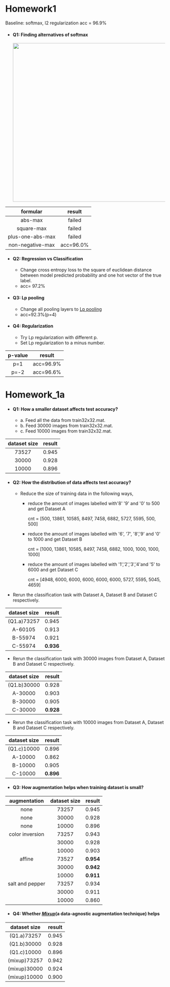 # Homework1

Baseline: softmax, l2 regularization acc = 96.9%

- #### Q1: Finding alternatives of softmax

  <img src="./images/find_soft.png" width="500px"/>

|formular|result|
|:---:|:---:|
|abs-max|failed
|square-max|failed
|plus-one-abs-max|failed
|non-negative-max|acc=96.0%

- #### Q2: Regression vs Classification 
  - Change cross entropy loss to the square of euclidean distance between model predicted probability and one hot vector of the true label.
   * acc= 97.2%

- #### Q3: Lp pooling 
  - Change all pooling layers to [Lp pooling](https://www.computer.org/csdl/proceedings/icpr/2012/2216/00/06460867.pdf)
  
   * acc=92.3%(p=4)
- #### Q4: Regularization
  - Try Lp regularization with different p. 
  - Set Lp regularization to a minus number. 

|p-value|result|
|:---:|:---: |
| p=1 | acc=96.9%
| p=-2 | acc=96.6%


# Homework_1a

- #### Q1: How a smaller dataset affects test accuracy?
  - a. Feed all the data from train32x32.mat.
  - b. Feed 30000 images from train32x32.mat.
  - c. Feed 10000 images from train32x32.mat.

|dataset size| result|
|:---:|:---:|
|73527|0.945|
|30000|0.928|
|10000|0.896|

- #### Q2: How the distribution of data affects test accuracy?
   - Reduce the size of training data in the following ways, 
     - reduce the amount of images labelled with'8' '9' and '0' to 500 and get Dataset A

         cnt = [500, 13861, 10585, 8497, 7458, 6882, 5727, 5595, 500, 500]
     
     - reduce the amount of images labelled with '6', '7', '8','9' and '0' to 1000 and get Dataset B

        cnt = [1000, 13861, 10585, 8497, 7458, 6882, 1000, 1000, 1000, 1000]
     
     - reduce the amount of images labelled with '1','2','3','4'and '5' to 6000 and get Dataset C

        cnt = [4948, 6000, 6000, 6000, 6000, 6000, 5727, 5595, 5045, 4659]
  
 - Rerun the classification task with Dataset A, Dataset B and Dataset C respectively.

|dataset size| result|
|:---:|:---:|
|(Q1.a)73257|0.945
|A-60105|0.913|
|B-55974|0.921|
|C-55974|**0.936**|

- Rerun the classification task with 30000 images from Dataset A,  Dataset B and Dataset C respectively.

|dataset size| result|
|:---:|:---:|
|(Q1.b)30000|0.928
|A-30000|0.903|
|B-30000|0.905|
|C-30000|**0.928**|

 - Rerun the classification task with 10000 images from Dataset A,  Dataset B and Dataset C respectively.

|dataset size| result|
|:---:|:---:|
|(Q1.c)10000|0.896
|A-10000|0.862|
|B-10000|0.905|
|C-10000|**0.896**|

- #### Q3: How augmentation helps when training dataset is small?
|augmentation|dataset size| result
|:---:|:---:|:---: |
|none |73257|0.945|
|none |30000|0.928
|none |10000|0.896
|color inversion|73257|0.943
||30000|0.928
||10000|0.903|
|affine|73527|**0.954**|
||30000|**0.942**|
||10000|**0.911**|
|salt and pepper|73257|0.934|
||30000|0.911
||10000|0.860

- #### Q4: Whether [_Mixup_]((https://arxiv.org/abs/1710.09412))(a data-agnostic augmentation technique) helps
|dataset size|result
|:---:|:---:|
|(Q1.a)73257|0.945|
|(Q1.b)30000|0.928
|(Q1.c)10000|0.896
|(mixup)73257|0.942
|(mixup)30000|0.924
|(mixup)10000|0.900

